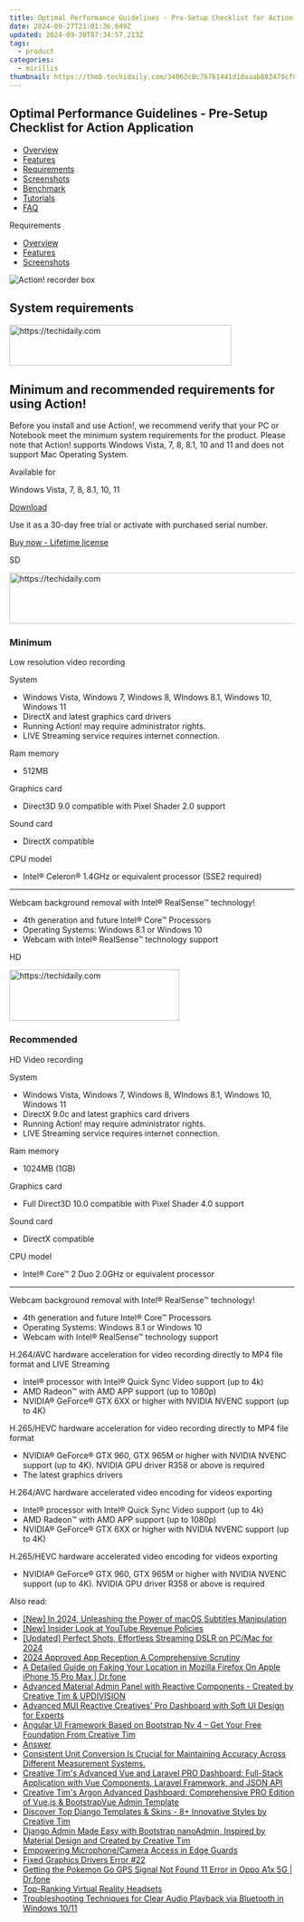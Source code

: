 ```yaml
---
title: Optimal Performance Guidelines - Pre-Setup Checklist for Action Application
date: 2024-09-27T21:01:36.649Z
updated: 2024-09-30T07:34:57.213Z
tags:
  - product
categories:
  - mirillis
thumbnail: https://thmb.techidaily.com/34062c0c76761441d1daaab882479cf039a7dd266a5c393fca1f08310200c903.jpg
---
```


## Optimal Performance Guidelines - Pre-Setup Checklist for Action Application

* [Overview](https://tools.techidaily.com/mirillis/products/)
* [Features](https://tools.techidaily.com/mirillis/products/)
* [Requirements](https://tools.techidaily.com/mirillis/products/)
* [Screenshots](https://tools.techidaily.com/mirillis/products/)
* [Benchmark](https://tools.techidaily.com/mirillis/products/)
* [Tutorials](https://tools.techidaily.com/mirillis/products/)
* [FAQ](https://tools.techidaily.com/mirillis/products/)

Requirements

* [Overview](https://tools.techidaily.com/mirillis/products/)
* [Features](https://tools.techidaily.com/mirillis/products/)
* [Screenshots](https://tools.techidaily.com/mirillis/products/)

![Action! recorder box](https://mirillis.com/res/old/media/images/action_box.png) 

## System requirements

<!-- affiliate ads begin -->
<a href="https://aligracehair.sjv.io/c/5597632/2135359/19272" target="_top" id="2135359">
  <img src="//a.impactradius-go.com/display-ad/19272-2135359" border="0" alt="https://techidaily.com" width="392" height="72"/>
</a>
<img height="0" width="0" src="https://aligracehair.sjv.io/i/5597632/2135359/19272" style="position:absolute;visibility:hidden;" border="0" />
<!-- affiliate ads end -->

## Minimum and recommended requirements for using Action!

Before you install and use Action!, we recommend verify that your PC or Notebook meet the minimum system requirements for the product. Please note that Action! supports Windows Vista, 7, 8, 8.1, 10 and 11 and does not support Mac Operating System.

Available for

Windows Vista, 7, 8, 8.1, 10, 11

[Download](https://tools.techidaily.com/mirillis/products/) 

Use it as a 30-day free trial or activate with purchased serial number.

[Buy now - Lifetime license](https://tools.techidaily.com/mirillis/products/) 

SD

<!-- affiliate ads begin -->
<a href="https://appsumo.8odi.net/c/5597632/2044585/7443" target="_top" id="2044585">
  <img src="//a.impactradius-go.com/display-ad/7443-2044585" border="0" alt="https://techidaily.com" width="728" height="90"/>
</a>
<img height="0" width="0" src="https://appsumo.8odi.net/i/5597632/2044585/7443" style="position:absolute;visibility:hidden;" border="0" />
<!-- affiliate ads end -->

### Minimum

Low resolution video recording

System

* Windows Vista, Windows 7, Windows 8, WIndows 8.1, Windows 10, Windows 11
* DirectX and latest graphics card drivers
* Running Action! may require administrator rights.
* LIVE Streaming service requires internet connection.

Ram memory

* 512MB

Graphics card

* Direct3D 9.0 compatible with Pixel Shader 2.0 support

Sound card

* DirectX compatible

CPU model

* Intel® Celeron® 1.4GHz or equivalent processor (SSE2 required)

---
  
  
Webcam background removal with Intel® RealSense™ technology!

* 4th generation and future Intel® Core™ Processors
* Operating Systems: Windows 8.1 or Windows 10
* Webcam with Intel® RealSense™ technology support

HD

<!-- affiliate ads begin -->
<a href="https://aligracehair.sjv.io/c/5597632/2016143/19272" target="_top" id="2016143">
  <img src="//a.impactradius-go.com/display-ad/19272-2016143" border="0" alt="https://techidaily.com" width="300" height="90"/>
</a>
<img height="0" width="0" src="https://aligracehair.sjv.io/i/5597632/2016143/19272" style="position:absolute;visibility:hidden;" border="0" />
<!-- affiliate ads end -->

### Recommended

HD Video recording

System

* Windows Vista, Windows 7, Windows 8, WIndows 8.1, Windows 10, Windows 11
* DirectX 9.0c and latest graphics card drivers
* Running Action! may require administrator rights.
* LIVE Streaming service requires internet connection.

Ram memory

* 1024MB (1GB)

Graphics card

* Full Direct3D 10.0 compatible with Pixel Shader 4.0 support

Sound card

* DirectX compatible

CPU model

* Intel® Core™ 2 Duo 2.0GHz or equivalent processor

---
  
  
Webcam background removal with Intel® RealSense™ technology!

* 4th generation and future Intel® Core™ Processors
* Operating Systems: Windows 8.1 or Windows 10
* Webcam with Intel® RealSense™ technology support

H.264/AVC hardware acceleration for video recording directly to MP4 file format and LIVE Streaming

* Intel® processor with Intel® Quick Sync Video support (up to 4k)
* AMD Radeon™ with AMD APP support (up to 1080p)
* NVIDIA® GeForce® GTX 6XX or higher with NVIDIA NVENC support (up to 4K)

H.265/HEVC hardware acceleration for video recording directly to MP4 file format

* NVIDIA® GeForce® GTX 960, GTX 965M or higher with NVIDIA NVENC support (up to 4K). NVIDIA GPU driver R358 or above is required
* The latest graphics drivers

H.264/AVC hardware accelerated video encoding for videos exporting

* Intel® processor with Intel® Quick Sync Video support (up to 4k)
* AMD Radeon™ with AMD APP support (up to 1080p)
* NVIDIA® GeForce® GTX 6XX or higher with NVIDIA NVENC support (up to 4K)

H.265/HEVC hardware accelerated video encoding for videos exporting

* NVIDIA® GeForce® GTX 960, GTX 965M or higher with NVIDIA NVENC support (up to 4K). NVIDIA GPU driver R358 or above is required

<ins class="adsbygoogle"
     style="display:block"
     data-ad-format="autorelaxed"
     data-ad-client="ca-pub-7571918770474297"
     data-ad-slot="1223367746"></ins>

<ins class="adsbygoogle"
     style="display:block"
     data-ad-client="ca-pub-7571918770474297"
     data-ad-slot="8358498916"
     data-ad-format="auto"
     data-full-width-responsive="true"></ins>

<span class="atpl-alsoreadstyle">Also read:</span>
<div><ul>
<li><a href="https://fox-http.techidaily.com/new-in-2024-unleashing-the-power-of-macos-subtitles-manipulation/"><u>[New] In 2024, Unleashing the Power of macOS Subtitles Manipulation</u></a></li>
<li><a href="https://facebook-video-share.techidaily.com/new-insider-look-at-youtube-revenue-policies/"><u>[New] Insider Look at YouTube Revenue Policies</u></a></li>
<li><a href="https://facebook-video-recording.techidaily.com/updated-perfect-shots-effortless-streaming-dslr-on-pcmac-for-2024/"><u>[Updated] Perfect Shots, Effortless Streaming DSLR on PC/Mac for 2024</u></a></li>
<li><a href="https://fox-blue.techidaily.com/2024-approved-app-reception-a-comprehensive-scrutiny/"><u>2024 Approved App Reception A Comprehensive Scrutiny</u></a></li>
<li><a href="https://location-fake.techidaily.com/a-detailed-guide-on-faking-your-location-in-mozilla-firefox-on-apple-iphone-15-pro-max-drfone-by-drfone-virtual-ios/"><u>A Detailed Guide on Faking Your Location in Mozilla Firefox On Apple iPhone 15 Pro Max | Dr.fone</u></a></li>
<li><a href="https://win-fantastic.techidaily.com/advanced-material-admin-panel-with-reactive-components-created-by-creative-tim-and-updivision/"><u>Advanced Material Admin Panel with Reactive Components - Created by Creative Tim & UPDIVISION</u></a></li>
<li><a href="https://win-fantastic.techidaily.com/advanced-mui-reactive-creatives-pro-dashboard-with-soft-ui-design-for-experts/"><u>Advanced MUI Reactive Creatives' Pro Dashboard with Soft UI Design for Experts</u></a></li>
<li><a href="https://win-fantastic.techidaily.com/angular-ui-framework-based-on-bootstrap-nv-4-get-your-free-foundation-from-creative-tim/"><u>Angular UI Framework Based on Bootstrap Nv 4 – Get Your Free Foundation From Creative Tim</u></a></li>
<li><a href="https://win-fantastic.techidaily.com/answer/"><u>Answer</u></a></li>
<li><a href="https://win-fantastic.techidaily.com/consistent-unit-conversion-is-crucial-for-maintaining-accuracy-across-different-measurement-systems/"><u>Consistent Unit Conversion Is Crucial for Maintaining Accuracy Across Different Measurement Systems.</u></a></li>
<li><a href="https://win-fantastic.techidaily.com/creative-tims-advanced-vue-and-laravel-pro-dashboard-full-stack-application-with-vue-components-laravel-framework-and-json-api/"><u>Creative Tim's Advanced Vue and Laravel PRO Dashboard: Full-Stack Application with Vue Components, Laravel Framework, and JSON API</u></a></li>
<li><a href="https://win-fantastic.techidaily.com/creative-tims-argon-advanced-dashboard-comprehensive-pro-edition-of-vuejs-and-bootstrapvue-admin-template/"><u>Creative Tim's Argon Advanced Dashboard: Comprehensive PRO Edition of Vue.js & BootstrapVue Admin Template</u></a></li>
<li><a href="https://win-fantastic.techidaily.com/discover-top-django-templates-and-skins-8plus-innovative-styles-by-creative-tim/"><u>Discover Top Django Templates & Skins - 8+ Innovative Styles by Creative Tim</u></a></li>
<li><a href="https://win-fantastic.techidaily.com/django-admin-made-easy-with-bootstrap-nanoadmin-inspired-by-material-design-and-created-by-creative-tim/"><u>Django Admin Made Easy with Bootstrap nanoAdmin, Inspired by Material Design and Created by Creative Tim</u></a></li>
<li><a href="https://win11-tips.techidaily.com/empowering-microphonecamera-access-in-edge-guards/"><u>Empowering Microphone/Camera Access in Edge Guards</u></a></li>
<li><a href="https://network-issues.techidaily.com/fixed-graphics-drivers-error-22/"><u>Fixed Graphics Drivers Error #22</u></a></li>
<li><a href="https://android-location.techidaily.com/getting-the-pokemon-go-gps-signal-not-found-11-error-in-oppo-a1x-5g-drfone-by-drfone-virtual/"><u>Getting the Pokemon Go GPS Signal Not Found 11 Error in Oppo A1x 5G | Dr.fone</u></a></li>
<li><a href="https://buynow-tips.techidaily.com/top-ranking-virtual-reality-headsets/"><u>Top-Ranking Virtual Reality Headsets</u></a></li>
<li><a href="https://sound-issues.techidaily.com/troubleshooting-techniques-for-clear-audio-playback-via-bluetooth-in-windows-1011/"><u>Troubleshooting Techniques for Clear Audio Playback via Bluetooth in Windows 10/11</u></a></li>
</ul></div>

